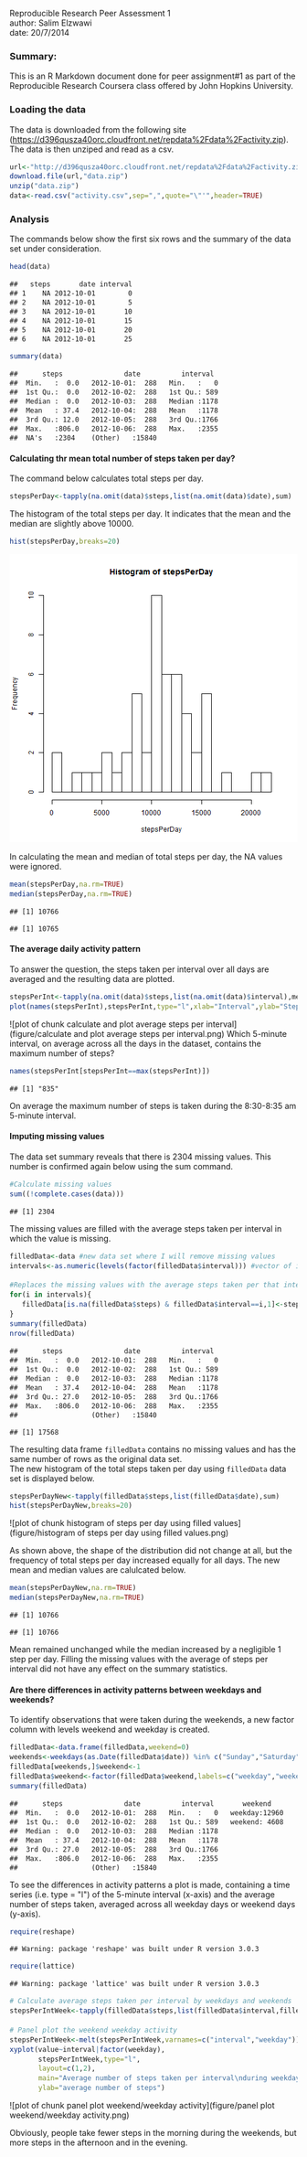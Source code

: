
Reproducible Research Peer Assessment 1  
author: Salim Elzwawi  
date: 20/7/2014  


### Summary:
This is an R Markdown document done for peer assignment#1 as part of the Reproducible Research Coursera class offered by John Hopkins University.

### Loading the data
The data is downloaded from the following site (https://d396qusza40orc.cloudfront.net/repdata%2Fdata%2Factivity.zip). The data is then unziped and read as a csv.


```r
url<-"http://d396qusza40orc.cloudfront.net/repdata%2Fdata%2Factivity.zip"
download.file(url,"data.zip")
unzip("data.zip")
data<-read.csv("activity.csv",sep=",",quote="\"'",header=TRUE)
```

### Analysis
The commands below show the first six rows and the summary of the data set under consideration.

```r
head(data)
```

```
##   steps       date interval
## 1    NA 2012-10-01        0
## 2    NA 2012-10-01        5
## 3    NA 2012-10-01       10
## 4    NA 2012-10-01       15
## 5    NA 2012-10-01       20
## 6    NA 2012-10-01       25
```

```r
summary(data)
```

```
##      steps               date          interval   
##  Min.   :  0.0   2012-10-01:  288   Min.   :   0  
##  1st Qu.:  0.0   2012-10-02:  288   1st Qu.: 589  
##  Median :  0.0   2012-10-03:  288   Median :1178  
##  Mean   : 37.4   2012-10-04:  288   Mean   :1178  
##  3rd Qu.: 12.0   2012-10-05:  288   3rd Qu.:1766  
##  Max.   :806.0   2012-10-06:  288   Max.   :2355  
##  NA's   :2304    (Other)   :15840
```


#### Calculating thr mean total number of steps taken per day?
The command below calculates total steps per day.

```r
stepsPerDay<-tapply(na.omit(data)$steps,list(na.omit(data)$date),sum)
```
The histogram of the total steps per day. It indicates that the mean and the median are slightly above 10000.

```r
hist(stepsPerDay,breaks=20)
```

![plot of chunk histogram](figure/histogram.png) 

In calculating the mean and median of total steps per day, the NA values were ignored.

```r
mean(stepsPerDay,na.rm=TRUE)
median(stepsPerDay,na.rm=TRUE)
```

```
## [1] 10766
```

```
## [1] 10765
```

#### The average daily activity pattern
To answer the question, the steps taken per interval over all days are averaged and the resulting data are plotted.       

```r
stepsPerInt<-tapply(na.omit(data)$steps,list(na.omit(data)$interval),mean)
plot(names(stepsPerInt),stepsPerInt,type="l",xlab="Interval",ylab="Steps per interval")
```

![plot of chunk calculate and plot average steps per interval](figure/calculate and plot average steps per interval.png) 
Which 5-minute interval, on average across all the days in the dataset, contains the maximum number of steps?

```r
names(stepsPerInt[stepsPerInt==max(stepsPerInt)])
```

```
## [1] "835"
```
On average the maximum number of steps is taken during the 8:30-8:35 am 5-minute interval.   

#### Imputing missing values
The data set summary reveals that there is 2304 missing values. This number is confirmed again below using the sum command.


```r
#Calculate missing values
sum((!complete.cases(data)))
```

```
## [1] 2304
```
The missing values are filled with the average steps taken per interval in which the value is missing.


```r
filledData<-data #new data set where I will remove missing values
intervals<-as.numeric(levels(factor(filledData$interval))) #vector of intervals

#Replaces the missing values with the average steps taken per that interval
for(i in intervals){
   filledData[is.na(filledData$steps) & filledData$interval==i,1]<-stepsPerInt[names(stepsPerInt)==i][[1]]
}
summary(filledData)
nrow(filledData)
```

```
##      steps               date          interval   
##  Min.   :  0.0   2012-10-01:  288   Min.   :   0  
##  1st Qu.:  0.0   2012-10-02:  288   1st Qu.: 589  
##  Median :  0.0   2012-10-03:  288   Median :1178  
##  Mean   : 37.4   2012-10-04:  288   Mean   :1178  
##  3rd Qu.: 27.0   2012-10-05:  288   3rd Qu.:1766  
##  Max.   :806.0   2012-10-06:  288   Max.   :2355  
##                  (Other)   :15840
```

```
## [1] 17568
```
The resulting data frame `filledData` contains no missing values and has the same number of rows as the original data set.  
The new histogram of the total steps taken per day using `filledData` data set is displayed below. 

```r
stepsPerDayNew<-tapply(filledData$steps,list(filledData$date),sum)
hist(stepsPerDayNew,breaks=20)
```

![plot of chunk histogram of steps per day using filled values](figure/histogram of steps per day using filled values.png) 

As shown above, the shape of the distribution did not change at all, but the frequency of total steps per day increased equally for all days. The new mean and median values are calulcated below.


```r
mean(stepsPerDayNew,na.rm=TRUE)
median(stepsPerDayNew,na.rm=TRUE)
```

```
## [1] 10766
```

```
## [1] 10766
```
Mean remained unchanged while the median increased by a negligible 1 step per day. Filling the missing values with the average of steps per interval did not have any effect on the summary statistics.

#### Are there differences in activity patterns between weekdays and weekends?
To identify observations that were taken during the weekends, a new factor column with levels weekend and weekday is created. 

```r
filledData<-data.frame(filledData,weekend=0)
weekends<-weekdays(as.Date(filledData$date)) %in% c("Sunday","Saturday")
filledData[weekends,]$weekend<-1
filledData$weekend<-factor(filledData$weekend,labels=c("weekday","weekend"))
summary(filledData)
```

```
##      steps               date          interval       weekend     
##  Min.   :  0.0   2012-10-01:  288   Min.   :   0   weekday:12960  
##  1st Qu.:  0.0   2012-10-02:  288   1st Qu.: 589   weekend: 4608  
##  Median :  0.0   2012-10-03:  288   Median :1178                  
##  Mean   : 37.4   2012-10-04:  288   Mean   :1178                  
##  3rd Qu.: 27.0   2012-10-05:  288   3rd Qu.:1766                  
##  Max.   :806.0   2012-10-06:  288   Max.   :2355                  
##                  (Other)   :15840
```
To see the differences in activity patterns a plot is made, containing a time series (i.e. type = "l") of the 5-minute interval (x-axis) and the average number of steps taken, averaged across all weekday days or weekend days (y-axis).

```r
require(reshape)
```

```
## Warning: package 'reshape' was built under R version 3.0.3
```

```r
require(lattice)
```

```
## Warning: package 'lattice' was built under R version 3.0.3
```

```r
# Calculate average steps taken per interval by weekdays and weekends
stepsPerIntWeek<-tapply(filledData$steps,list(filledData$interval,filledData$weekend),mean)

# Panel plot the weekend weekday activity
stepsPerIntWeek<-melt(stepsPerIntWeek,varnames=c("interval","weekday"))
xyplot(value~interval|factor(weekday),
       stepsPerIntWeek,type="l",
       layout=c(1,2),
       main="Average number of steps taken per interval\nduring weekdays and weekends",
       ylab="average number of steps")
```

![plot of chunk panel plot weekend/weekday activity](figure/panel plot weekend/weekday activity.png) 

Obviously, people take fewer steps in the morning during the weekends, but more steps in the afternoon and in the evening.

